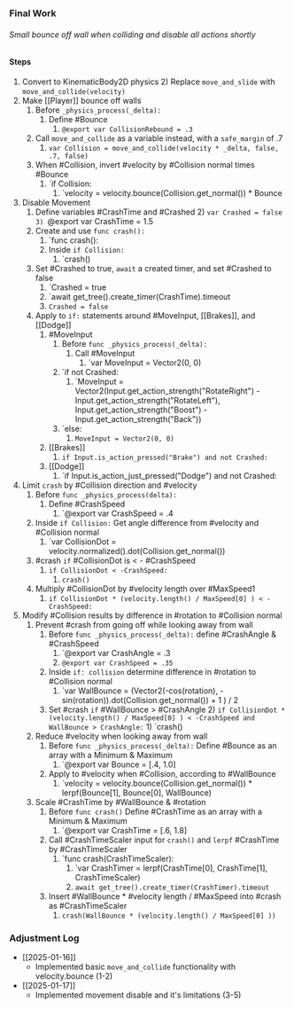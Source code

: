 ### Final Work
###### Small bounce off wall when colliding and disable all actions shortly

#### Steps
1) Convert to KinematicBody2D physics
	2) Replace `move_and_slide` with `move_and_collide(velocity)`
2) Make [[Player]] bounce off walls
	1) Before `_physics_process(_delta):`
		1) Define #Bounce
			1) `@export var CollisionRebound = .3`
	2) Call `move_and_collide` as a variable instead, with a `safe_margin` of .7
		1) `var Collision = move_and_collide(velocity * _delta, false, .7, false)`
	3) When #Collision, invert #velocity by #Collision normal times #Bounce
		1) `if Collision:
			1) `velocity = velocity.bounce(Collision.get_normal()) * Bounce
3) Disable Movement
	1) Define variables #CrashTime and #Crashed
		2) `var Crashed = false
		3) `@export var CrashTime = 1.5
	2) Create and use `func crash():`
		1) `func crash():
		2) Inside `if Collision:` 
			1) `crash()
	3) Set #Crashed to true, `await` a created timer, and set #Crashed to false
		1) `Crashed = true
		2) `await get_tree().create_timer(CrashTime).timeout
		3) `Crashed = false`
	4) Apply to `if:` statements around #MoveInput, [[Brakes]], and [[Dodge]]
		1) #MoveInput 
			1) Before `func _physics_process(_delta):`
				1) Call #MoveInput
					1) `var MoveInput = Vector2(0, 0)
			2) `if not Crashed:
				1) `MoveInput = Vector2(Input.get_action_strength("RotateRight") - Input.get_action_strength("RotateLeft"), Input.get_action_strength("Boost") - Input.get_action_strength("Back"))
			3) `else:
				1) `MoveInput = Vector2(0, 0)`
		2) [[Brakes]]
			1) `if Input.is_action_pressed("Brake") and not Crashed:`
		3) [[Dodge]]
			1) `if Input.is_action_just_pressed("Dodge") and not Crashed:
4) Limit `crash` by #Collision direction and #velocity
	1) Before `func _physics_process(delta):`
		1) Define #CrashSpeed
			1) `@export var CrashSpeed = .4
	2) Inside `if Collision:` Get angle difference from #velocity and #Collision normal
		1) `var CollisionDot = velocity.normalized().dot(Collision.get_normal())
	3) #crash `if` #CollisionDot is <  - #CrashSpeed
		1) `if CollisionDot < -CrashSpeed:`
			1) `crash()`
	4) Multiply #CollisionDot  by #velocity length over #MaxSpeed1
		1) `if CollisionDot * (velocity.length() / MaxSpeed[0] ) < -CrashSpeed:`
5) Modify #Collision results by difference in #rotation to #Collision normal
	1) Prevent #crash from going off while looking away from wall
		1) Before `func _physics_process(_delta):` define #CrashAngle & #CrashSpeed
			1) `@export var CrashAngle = .3
			2) `@export var CrashSpeed = .35`
		2) Inside `if: collision` determine difference in #rotation to #Collision normal
			1) `var WallBounce = (Vector2(-cos(rotation), -sin(rotation)).dot(Collision.get_normal()) + 1 ) / 2
		3) Set #crash `if` #WallBounce > #CrashAngle
			2) `if CollisionDot * (velocity.length() / MaxSpeed[0] ) < -CrashSpeed and WallBounce > CrashAngle:`
				1) `crash()
	2) Reduce #velocity when looking away from wall
		1) Before `func _physics_process(_delta):` Define #Bounce as an array with a Minimum & Maximum
			1) `@export var Bounce = [.4, 1.0]
		2) Apply to #velocity when #Collision, according to #WallBounce 
			1) `velocity = velocity.bounce(Collision.get_normal()) * lerpf(Bounce[1], Bounce[0], WallBounce)
	3) Scale #CrashTime by #WallBounce & #rotation
		1) Before `func crash()` Define #CrashTime as an array with a Minimum & Maximum
			1) `@export var CrashTime = [.6, 1.8]
		2) Call #CrashTimeScaler input for `crash()` and `lerpf` #CrashTime by #CrashTimeScaler
			1) `func crash(CrashTimeScaler):
				1) `var CrashTimer = lerpf(CrashTime[0], CrashTime[1], CrashTimeScaler)
				2) `await get_tree().create_timer(CrashTimer).timeout`
		3) Insert #WallBounce * #velocity length / #MaxSpeed into #crash as #CrashTimeScaler
			1) `crash(WallBounce * (velocity.length() / MaxSpeed[0] )) `

### Adjustment Log
- [[2025-01-16]]
	- Implemented basic `move_and_collide` functionality with velocity.bounce (1-2)
- [[2025-01-17]]
	- Implemented movement disable and it's limitations (3-5)